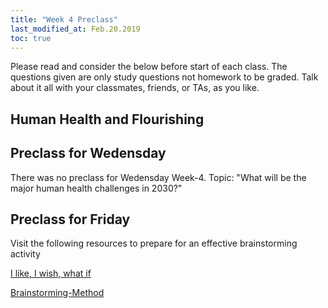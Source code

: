 ```yaml
---
title: "Week 4 Preclass"
last_modified_at: Feb.20.2019
toc: true
---
```


Please read and consider the below before start of each class.
The questions given are only study questions not homework to be graded.
Talk about it all with your classmates, friends, or TAs, as you like.

## Human Health and Flourishing


## Preclass for Wedensday 

There was no preclass for Wedensday Week-4. 
Topic: "What will be the major human health challenges in 2030?"

## Preclass for Friday 

Visit the following resources to prepare for an effective brainstorming activity

[I like, I wish, what if](https://dschool-old.stanford.edu/wp-content/themes/dschool/method-cards/i-like-i-wish-what-if.pdf)

[Brainstorming-Method](https://dschool-old.stanford.edu/sandbox/groups/dstudio/wiki/2fced/attachments/660d8/Brainstorming-Method.pdf?sessionID=d07c198d92501ebb3eee4ff3da193b387130fcbf)
